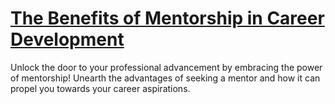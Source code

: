 
# [The Benefits of Mentorship in Career Development](https://www.mindhaste.com/t/career-advice/the-benefits-of-mentorship-in-career-development-343)

Unlock the door to your professional advancement by embracing the power of mentorship! Unearth the advantages of seeking a mentor and how it can propel you towards your career aspirations.
    
